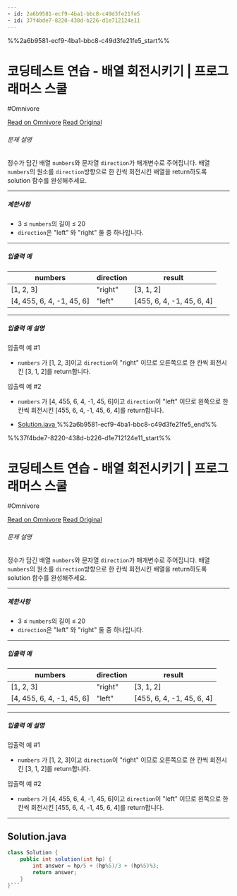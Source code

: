 ```yaml
---
- id: 2a6b9581-ecf9-4ba1-bbc8-c49d3fe21fe5
- id: 37f4bde7-8220-438d-b226-d1e712124e11
---
```


%%2a6b9581-ecf9-4ba1-bbc8-c49d3fe21fe5_start%%
# 코딩테스트 연습 - 배열 회전시키기 | 프로그래머스 스쿨
#Omnivore

[Read on Omnivore](https://omnivore.app/me/-18ee951be1a)
[Read Original](https://school.programmers.co.kr/learn/courses/30/lessons/120844?language=java)


###### 문제 설명

정수가 담긴 배열 `numbers`와 문자열 `direction`가 매개변수로 주어집니다. 배열 `numbers`의 원소를 `direction`방향으로 한 칸씩 회전시킨 배열을 return하도록 solution 함수를 완성해주세요.

---

##### 제한사항

* 3 ≤ `numbers`의 길이 ≤ 20
* `direction`은 "left" 와 "right" 둘 중 하나입니다.

---

##### 입출력 예

| numbers                     | direction | result                      |
| --------------------------- | --------- | --------------------------- |
| \[1, 2, 3\]                 | "right"   | \[3, 1, 2\]                 |
| \[4, 455, 6, 4, -1, 45, 6\] | "left"    | \[455, 6, 4, -1, 45, 6, 4\] |

---

##### 입출력 예 설명

입출력 예 #1

* `numbers` 가 \[1, 2, 3\]이고 `direction`이 "right" 이므로 오른쪽으로 한 칸씩 회전시킨 \[3, 1, 2\]를 return합니다.

입출력 예 #2

* `numbers` 가 \[4, 455, 6, 4, -1, 45, 6\]이고 `direction`이 "left" 이므로 왼쪽으로 한 칸씩 회전시킨 \[455, 6, 4, -1, 45, 6, 4\]를 return합니다.

* [ Solution.java ](#)
%%2a6b9581-ecf9-4ba1-bbc8-c49d3fe21fe5_end%%

%%37f4bde7-8220-438d-b226-d1e712124e11_start%%
# 코딩테스트 연습 - 배열 회전시키기 | 프로그래머스 스쿨
#Omnivore

[Read on Omnivore](https://omnivore.app/me/-18ee951a7e7)
[Read Original](https://school.programmers.co.kr/learn/courses/30/lessons/120844)


###### 문제 설명

정수가 담긴 배열 `numbers`와 문자열 `direction`가 매개변수로 주어집니다. 배열 `numbers`의 원소를 `direction`방향으로 한 칸씩 회전시킨 배열을 return하도록 solution 함수를 완성해주세요.

---

##### 제한사항

* 3 ≤ `numbers`의 길이 ≤ 20
* `direction`은 "left" 와 "right" 둘 중 하나입니다.

---

##### 입출력 예

| numbers                     | direction | result                      |
| --------------------------- | --------- | --------------------------- |
| \[1, 2, 3\]                 | "right"   | \[3, 1, 2\]                 |
| \[4, 455, 6, 4, -1, 45, 6\] | "left"    | \[455, 6, 4, -1, 45, 6, 4\] |

---

##### 입출력 예 설명

입출력 예 #1

* `numbers` 가 \[1, 2, 3\]이고 `direction`이 "right" 이므로 오른쪽으로 한 칸씩 회전시킨 \[3, 1, 2\]를 return합니다.

입출력 예 #2

* `numbers` 가 \[4, 455, 6, 4, -1, 45, 6\]이고 `direction`이 "left" 이므로 왼쪽으로 한 칸씩 회전시킨 \[455, 6, 4, -1, 45, 6, 4\]를 return합니다.

---
## Solution.java

```java
class Solution {
    public int solution(int hp) {
        int answer = hp/5 + (hp%5)/3 + (hp%5)%3;
        return answer;
    }
}```

